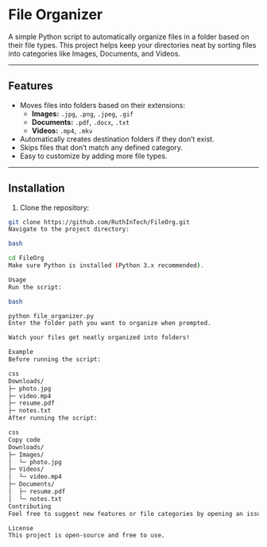 # File Organizer

A simple Python script to automatically organize files in a folder based on their file types. This project helps keep your directories neat by sorting files into categories like Images, Documents, and Videos.

---

## Features

- Moves files into folders based on their extensions:
  - **Images:** `.jpg`, `.png`, `.jpeg`, `.gif`
  - **Documents:** `.pdf`, `.docx`, `.txt`
  - **Videos:** `.mp4`, `.mkv`
- Automatically creates destination folders if they don’t exist.
- Skips files that don’t match any defined category.
- Easy to customize by adding more file types.

---

## Installation

1. Clone the repository:

```bash
git clone https://github.com/RuthInTech/FileOrg.git
Navigate to the project directory:

bash

cd FileOrg
Make sure Python is installed (Python 3.x recommended).

Usage
Run the script:

bash

python file_organizer.py
Enter the folder path you want to organize when prompted.

Watch your files get neatly organized into folders!

Example
Before running the script:

css
Downloads/
├─ photo.jpg
├─ video.mp4
├─ resume.pdf
├─ notes.txt
After running the script:

css
Copy code
Downloads/
├─ Images/
│  └─ photo.jpg
├─ Videos/
│  └─ video.mp4
├─ Documents/
│  ├─ resume.pdf
│  └─ notes.txt
Contributing
Feel free to suggest new features or file categories by opening an issue or pull request.

License
This project is open-source and free to use.
